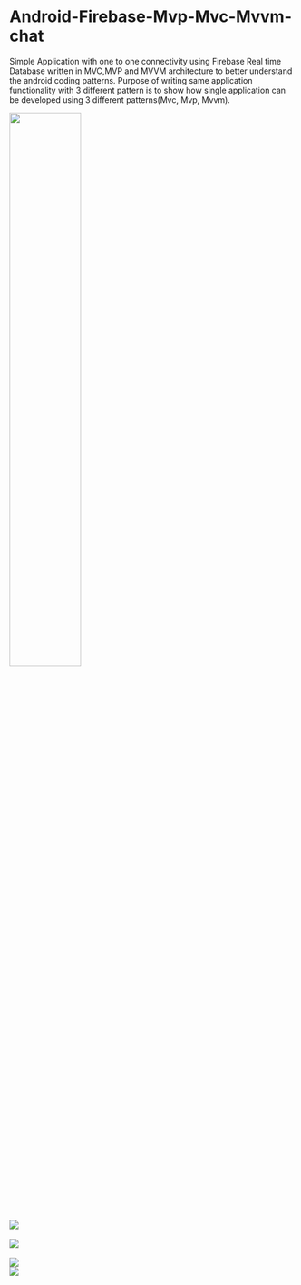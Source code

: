 <body width="500">
<h1>Android-Firebase-Mvp-Mvc-Mvvm-chat</h1>
<p> Simple Application with one to one connectivity using Firebase Real time Database written in MVC,MVP and MVVM architecture to better understand the android coding patterns. Purpose of writing same application functionality with 3 different pattern is to show how single application can be developed using 3 different patterns(Mvc, Mvp, Mvvm).</p>
<img src="https://github.com/saksham24/Android-Firebase-Mvp-Mvc-Mvvm-chat/blob/master/Chatmvc/chat.jpeg" width="50%"><br>
<img src="https://github.com/saksham24/Android-Firebase-Mvp-Mvc-Mvvm-chat/blob/master/Chatmvc/layer-1.png"><br><br>
<img src="https://github.com/saksham24/Android-Firebase-Mvp-Mvc-Mvvm-chat/blob/master/Chatmvc/layer-2.png"><br><br>
<img src="https://github.com/saksham24/Android-Firebase-Mvp-Mvc-Mvvm-chat/blob/master/Chatmvc/layer-3.png"><br>
<img src="https://github.com/saksham24/Android-Firebase-Mvp-Mvc-Mvvm-chat/blob/master/Chatmvc/layer-4.png">
</body>
